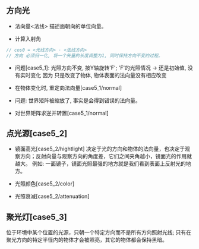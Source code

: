## 方向光

* 法向量<法线>
描述面朝向的单位向量。
- 计算入射角
```ts
// cosθ = <光线方向> · <法线方向>
// 方向 必须归一化, 将一个矢量的长度调整为1, 同时保持方向不变的过程。
```

* 问题[case5_1]: 光照方向不变, 按Y轴旋转'F'; 'F'的光照情况 -> 还是初始值, 没有实时变化
因为 只是改变了物体, 物体表面的法向量没有相应改变
- 在物体变化时, 重定向法向量[case5_1/normal]

* 问题: 世界矩阵被缩放了, 事实是会得到错误的法向量。
- 对世界矩阵求逆并转置[case5_1/normal]


## 点光源[case5_2]

* 镜面高光[case5_2/hightlight]
决定于光的方向和物体的法向量，也决定于观察方向；反射向量与观察方向的角度差，它们之间夹角越小，镜面光的作用就越大。
例如: 一面镜子，镜面光照最强的地方就是我们看到表面上反射光的地方。
[]("./assets/镜面光照.png")

* 光照颜色[case5_2/color]

* 光照衰减[case5_2/attenuation]

## 聚光灯[case5_3]
位于环境中某个位置的光源，只朝一个特定方向而不是所有方向照射光线; 只有在聚光方向的特定半径内的物体才会被照亮，其它的物体都会保持黑暗。
[]("./assets/聚光.png")
